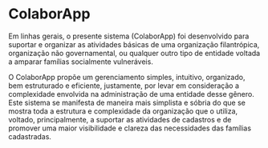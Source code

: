# ColaborApp

Em linhas gerais, o presente sistema (ColaborApp) foi desenvolvido para suportar e organizar as atividades básicas de uma organização filantrópica, organização não governamental, ou qualquer outro tipo de entidade voltada a amparar famílias socialmente vulneráveis. 

O ColaborApp propõe um gerenciamento simples, intuitivo, organizado, bem estruturado e eficiente, justamente, por levar em consideração a complexidade envolvida na administração de uma entidade desse gênero. Este sistema se manifesta de maneira mais simplista e sóbria do que se mostra toda a estrutura e complexidade da organização que o utiliza, voltado, principalmente, a suportar as atividades de cadastros e de promover uma maior visibilidade e clareza das necessidades das famílias cadastradas. 
